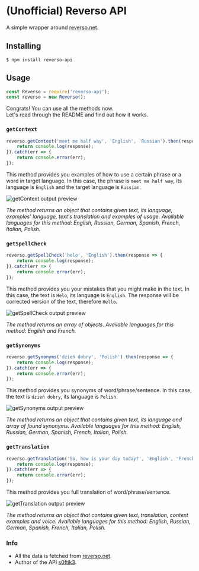 # (Unofficial) Reverso API
A simple wrapper around [reverso.net](https://reverso.net).

## Installing
```
$ npm install reverso-api
```

## Usage
```javascript
const Reverso = require('reverso-api');
const reverso = new Reverso();
```
Congrats! You can use all the methods now.\
Let's read through the README and find out how it works.

### `getContext`
```javascript
reverso.getContext('meet me half way', 'English', 'Russian').then(response => {
    return console.log(response);
}).catch(err => {
    return console.error(err);
});
```
This method provides you examples of how to use a certain phrase or a word in target language.
In this case, the phrase is `meet me half way`, its language is `English` and the target language is `Russian`.

![getContext output preview](https://i.ibb.co/znw8H26/context.png)

_The method returns an object that contains given text, its language, examples' language, text's translation and examples of usage._
_Available languages for this method: English, Russian, German, Spanish, French, Italian, Polish._

### `getSpellCheck`
```javascript
reverso.getSpellCheck('helo', 'English').then(response => {
    return console.log(response);
}).catch(err => {
    return console.error(err);
});
```
This method provides you your mistakes that you might make in the text.
In this case, the text is `Helo`, its language is `English`. The response will be corrected version of the text, therefore `Hello`.

![getSpellCheck output preview](https://i.ibb.co/PYJ5rKr/spell.png)

_The method returns an array of objects._
_Available languages for this method: English and French._

### `getSynonyms`
```javascript
reverso.getSynonyms('dzień dobry', 'Polish').then(response => {
    return console.log(response);
}).catch(err => {
    return console.error(err);
});
```
This method provides you synonyms of word/phrase/sentence.
In this case, the text is `dzień dobry`, its language is `Polish`.

![getSynonyms output preview](https://i.ibb.co/RHHkLtj/synonyms.png)

_The method returns an object that contains given text, its language and array of found synonyms._
_Available languages for this method: English, Russian, German, Spanish, French, Italian, Polish._

### `getTranslation`
```javascript
reverso.getTranslation('So, how is your day today?', 'English', 'French').then(response => {
    return console.log(response);
}).catch(err => {
    return console.error(err);
});
```
This method provides you full translation of word/phrase/sentence.

![getTranslation output preview](https://i.ibb.co/MZJXVFq/Screenshot-8.png)

_The method returns an object that contains given text, translation, context examples and voice._
_Available languages for this method: English, Russian, German, Spanish, French, Italian, Polish._

### Info
* All the data is fetched from [reverso.net](https://reverso.net).
* Author of the API [s0ftik3](https://github.com/s0ftik3).